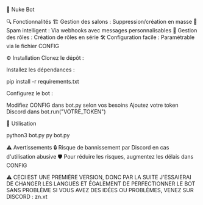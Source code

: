 🚀 Nuke Bot

🔍 Fonctionnalités
🏗️ Gestion des salons : Suppression/création en masse
💬 Spam intelligent : Via webhooks avec messages personnalisables
🎨 Gestion des rôles : Création de rôles en série
🛠️ Configuration facile : Paramétrable via le fichier CONFIG

⚙️ Installation
Clonez le dépôt :


Installez les dépendances :

pip install -r requirements.txt

Configurez le bot :

Modifiez CONFIG dans bot.py selon vos besoins
Ajoutez votre token Discord dans bot.run("VOTRE_TOKEN")

🎯 Utilisation

python3 bot.py
py bot.py

⚠️ Avertissements
🔒 Risque de bannissement par Discord en cas d'utilisation abusive
🛡️ Pour réduire les risques, augmentez les délais dans CONFIG


⚠️ CECI EST UNE PREMIÈRE VERSION, DONC PAR LA SUITE J'ESSAIERAI DE CHANGER LES LANGUES ET ÉGALEMENT DE PERFECTIONNER LE BOT SANS PROBLÈME
SI VOUS AVEZ DES IDÉES OU PROBLÈMES, VENEZ SUR DISCORD : zn.xt
